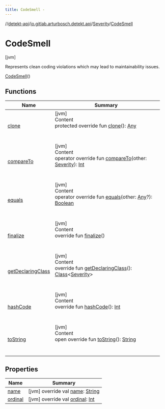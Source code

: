 ```yaml
---
title: CodeSmell -
---
```

//[detekt-api](../../../index.md)/[io.gitlab.arturbosch.detekt.api](../../index.md)/[Severity](../index.md)/[CodeSmell](index.md)



# CodeSmell  
 [jvm] 

Represents clean coding violations which may lead to maintainability issues.

[CodeSmell](index.md)()  
  
   


## Functions  
  
|  Name|  Summary| 
|---|---|
| [clone](https://kotlinlang.org/api/latest/jvm/stdlib/kotlin/-enum/clone.html)| [jvm]  <br>Content  <br>protected override fun [clone](https://kotlinlang.org/api/latest/jvm/stdlib/kotlin/-enum/clone.html)(): [Any](https://kotlinlang.org/api/latest/jvm/stdlib/kotlin/-any/index.html)  <br><br><br>
| [compareTo](https://kotlinlang.org/api/latest/jvm/stdlib/kotlin/-enum/compare-to.html)| [jvm]  <br>Content  <br>operator override fun [compareTo](https://kotlinlang.org/api/latest/jvm/stdlib/kotlin/-enum/compare-to.html)(other: [Severity](../index.md)): [Int](https://kotlinlang.org/api/latest/jvm/stdlib/kotlin/-int/index.html)  <br><br><br>
| [equals](https://kotlinlang.org/api/latest/jvm/stdlib/kotlin/-enum/equals.html)| [jvm]  <br>Content  <br>operator override fun [equals](https://kotlinlang.org/api/latest/jvm/stdlib/kotlin/-enum/equals.html)(other: [Any](https://kotlinlang.org/api/latest/jvm/stdlib/kotlin/-any/index.html)?): [Boolean](https://kotlinlang.org/api/latest/jvm/stdlib/kotlin/-boolean/index.html)  <br><br><br>
| [finalize](https://kotlinlang.org/api/latest/jvm/stdlib/kotlin/-enum/finalize.html)| [jvm]  <br>Content  <br>override fun [finalize](https://kotlinlang.org/api/latest/jvm/stdlib/kotlin/-enum/finalize.html)()  <br><br><br>
| [getDeclaringClass](https://kotlinlang.org/api/latest/jvm/stdlib/kotlin/-enum/get-declaring-class.html)| [jvm]  <br>Content  <br>override fun [getDeclaringClass](https://kotlinlang.org/api/latest/jvm/stdlib/kotlin/-enum/get-declaring-class.html)(): [Class](https://docs.oracle.com/javase/8/docs/api/java/lang/Class.html)<[Severity](../index.md)>  <br><br><br>
| [hashCode](https://kotlinlang.org/api/latest/jvm/stdlib/kotlin/-enum/hash-code.html)| [jvm]  <br>Content  <br>override fun [hashCode](https://kotlinlang.org/api/latest/jvm/stdlib/kotlin/-enum/hash-code.html)(): [Int](https://kotlinlang.org/api/latest/jvm/stdlib/kotlin/-int/index.html)  <br><br><br>
| [toString](https://kotlinlang.org/api/latest/jvm/stdlib/kotlin/-enum/to-string.html)| [jvm]  <br>Content  <br>open override fun [toString](https://kotlinlang.org/api/latest/jvm/stdlib/kotlin/-enum/to-string.html)(): [String](https://kotlinlang.org/api/latest/jvm/stdlib/kotlin/-string/index.html)  <br><br><br>


## Properties  
  
|  Name|  Summary| 
|---|---|
| [name](index.md#io.gitlab.arturbosch.detekt.api/Severity.CodeSmell/name/#/PointingToDeclaration/)|  [jvm] override val [name](index.md#io.gitlab.arturbosch.detekt.api/Severity.CodeSmell/name/#/PointingToDeclaration/): [String](https://kotlinlang.org/api/latest/jvm/stdlib/kotlin/-string/index.html)   <br>
| [ordinal](index.md#io.gitlab.arturbosch.detekt.api/Severity.CodeSmell/ordinal/#/PointingToDeclaration/)|  [jvm] override val [ordinal](index.md#io.gitlab.arturbosch.detekt.api/Severity.CodeSmell/ordinal/#/PointingToDeclaration/): [Int](https://kotlinlang.org/api/latest/jvm/stdlib/kotlin/-int/index.html)   <br>

